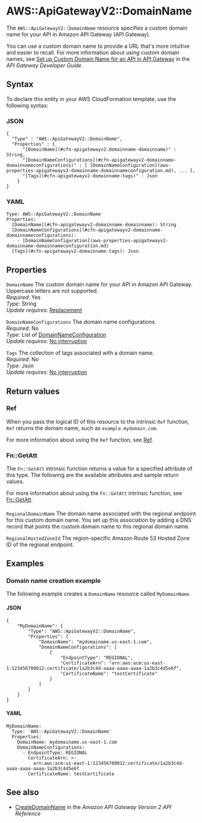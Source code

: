 # AWS::ApiGatewayV2::DomainName<a name="aws-resource-apigatewayv2-domainname"></a>

The `AWS::ApiGatewayV2::DomainName` resource specifies a custom domain name for your API in Amazon API Gateway \(API Gateway\)\. 

You can use a custom domain name to provide a URL that's more intuitive and easier to recall\. For more information about using custom domain names, see [Set up Custom Domain Name for an API in API Gateway](https://docs.aws.amazon.com/apigateway/latest/developerguide/how-to-custom-domains.html) in the *API Gateway Developer Guide*\.

## Syntax<a name="aws-resource-apigatewayv2-domainname-syntax"></a>

To declare this entity in your AWS CloudFormation template, use the following syntax:

### JSON<a name="aws-resource-apigatewayv2-domainname-syntax.json"></a>

```
{
  "Type" : "AWS::ApiGatewayV2::DomainName",
  "Properties" : {
      "[DomainName](#cfn-apigatewayv2-domainname-domainname)" : String,
      "[DomainNameConfigurations](#cfn-apigatewayv2-domainname-domainnameconfigurations)" : [ [DomainNameConfiguration](aws-properties-apigatewayv2-domainname-domainnameconfiguration.md), ... ],
      "[Tags](#cfn-apigatewayv2-domainname-tags)" : Json
    }
}
```

### YAML<a name="aws-resource-apigatewayv2-domainname-syntax.yaml"></a>

```
Type: AWS::ApiGatewayV2::DomainName
Properties: 
  [DomainName](#cfn-apigatewayv2-domainname-domainname): String
  [DomainNameConfigurations](#cfn-apigatewayv2-domainname-domainnameconfigurations): 
    - [DomainNameConfiguration](aws-properties-apigatewayv2-domainname-domainnameconfiguration.md)
  [Tags](#cfn-apigatewayv2-domainname-tags): Json
```

## Properties<a name="aws-resource-apigatewayv2-domainname-properties"></a>

`DomainName`  <a name="cfn-apigatewayv2-domainname-domainname"></a>
The custom domain name for your API in Amazon API Gateway\. Uppercase letters are not supported\.  
*Required*: Yes  
*Type*: String  
*Update requires*: [Replacement](https://docs.aws.amazon.com/AWSCloudFormation/latest/UserGuide/using-cfn-updating-stacks-update-behaviors.html#update-replacement)

`DomainNameConfigurations`  <a name="cfn-apigatewayv2-domainname-domainnameconfigurations"></a>
The domain name configurations\.  
*Required*: No  
*Type*: List of [DomainNameConfiguration](aws-properties-apigatewayv2-domainname-domainnameconfiguration.md)  
*Update requires*: [No interruption](https://docs.aws.amazon.com/AWSCloudFormation/latest/UserGuide/using-cfn-updating-stacks-update-behaviors.html#update-no-interrupt)

`Tags`  <a name="cfn-apigatewayv2-domainname-tags"></a>
The collection of tags associated with a domain name\.  
*Required*: No  
*Type*: Json  
*Update requires*: [No interruption](https://docs.aws.amazon.com/AWSCloudFormation/latest/UserGuide/using-cfn-updating-stacks-update-behaviors.html#update-no-interrupt)

## Return values<a name="aws-resource-apigatewayv2-domainname-return-values"></a>

### Ref<a name="aws-resource-apigatewayv2-domainname-return-values-ref"></a>

When you pass the logical ID of this resource to the intrinsic `Ref` function, `Ref` returns the domain name, such as `example.mydomain.com`\.

For more information about using the `Ref` function, see [Ref](https://docs.aws.amazon.com/AWSCloudFormation/latest/UserGuide/intrinsic-function-reference-ref.html)\.

### Fn::GetAtt<a name="aws-resource-apigatewayv2-domainname-return-values-fn--getatt"></a>

The `Fn::GetAtt` intrinsic function returns a value for a specified attribute of this type\. The following are the available attributes and sample return values\.

For more information about using the `Fn::GetAtt` intrinsic function, see [Fn::GetAtt](https://docs.aws.amazon.com/AWSCloudFormation/latest/UserGuide/intrinsic-function-reference-getatt.html)\.

#### <a name="aws-resource-apigatewayv2-domainname-return-values-fn--getatt-fn--getatt"></a>

`RegionalDomainName`  <a name="RegionalDomainName-fn::getatt"></a>
The domain name associated with the regional endpoint for this custom domain name\. You set up this association by adding a DNS record that points the custom domain name to this regional domain name\.

`RegionalHostedZoneId`  <a name="RegionalHostedZoneId-fn::getatt"></a>
The region\-specific Amazon Route 53 Hosted Zone ID of the regional endpoint\.

## Examples<a name="aws-resource-apigatewayv2-domainname--examples"></a>

### Domain name creation example<a name="aws-resource-apigatewayv2-domainname--examples--Domain_name_creation_example"></a>

The following example creates a `DomainName` resource called `MyDomainName`\.

#### JSON<a name="aws-resource-apigatewayv2-domainname--examples--Domain_name_creation_example--json"></a>

```
{
    "MyDomainName": {
        "Type": "AWS::ApiGatewayV2::DomainName",
        "Properties": {
            "DomainName": "mydomainame.us-east-1.com",
            "DomainNameConfigurations": [
                {
                    "EndpointType": "REGIONAL",
                    "CertificateArn": "arn:aws:acm:us-east-1:123456789012:certificate/1a2b3c4d-aaaa-aaaa-aaaa-1a2b3c4d5e6f",
                    "CertificateName": "testCertificate"
                }
            ]
        }
    }
}
```

#### YAML<a name="aws-resource-apigatewayv2-domainname--examples--Domain_name_creation_example--yaml"></a>

```
MyDomainName:
  Type: 'AWS::ApiGatewayV2::DomainName'
  Properties:
    DomainName: mydomainame.us-east-1.com
    DomainNameConfigurations:
      - EndpointType: REGIONAL
        CertificateArn: >-
          arn:aws:acm:us-east-1:123456789012:certificate/1a2b3c4d-aaaa-aaaa-aaaa-1a2b3c4d5e6f
        CertificateName: testCertificate
```

## See also<a name="aws-resource-apigatewayv2-domainname--seealso"></a>
+ [CreateDomainName](https://docs.aws.amazon.com/apigatewayv2/latest/api-reference/domainnames.html#CreateDomainName) in the *Amazon API Gateway Version 2 API Reference*